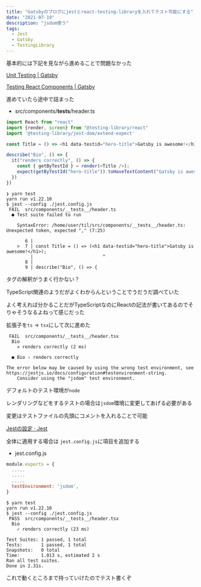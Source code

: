 ```yaml
---
title: "Gatsbyのブログにjestとreact-testing-libraryを入れてテスト可能にする"
date: "2021-07-19"
description: "jsdom使う"
tags:
  - Jest
  - Gatsby
  - TestingLibrary
---
```


基本的には下記を見ながら進めることで問題なかった

[Unit Testing | Gatsby](https://www.gatsbyjs.com/docs/how-to/testing/unit-testing/)

[Testing React Components | Gatsby](https://www.gatsbyjs.com/docs/how-to/testing/testing-react-components/)

進めていたら途中で詰まった

- src/components/__tests__/header.ts

```typescript
import React from "react"
import {render, screen} from "@testing-library/react"
import '@testing-library/jest-dom/extend-expect'

const Title = () => <h1 data-testid="hero-title">Gatsby is awesome!</h1>;

describe("Bio", () => {
  it("renders correctly", () => {
    const { getByTestId } = render(<Title />);
    expect(getByTestId("hero-title")).toHaveTextContent("Gatsby is awesome!");
  })
})
```

```
❯ yarn test
yarn run v1.22.10
$ jest --config ./jest.config.js
 FAIL  src/components/__tests__/header.ts
  ● Test suite failed to run

    SyntaxError: /home/user/til/src/components/__tests__/header.ts: Unexpected token, expected "," (7:25)

       6 |
    >  7 | const Title = () => (<h1 data-testid="hero-title">Gatsby is awesome!</h1>);
         |                          ^
       8 |
       9 | describe("Bio", () => {
```

タグの解釈がうまく行かない？

TypeScript関連のようだがよくわからんということでうだうだ調べていた

よく考えれば分かることだがTypeScriptなのにReactの記法が書いてあるのでそりゃそうなるよねって感じだった

拡張子を`ts` -> `tsx`にして次に進めた

```
 FAIL  src/components/__tests__/header.tsx
  Bio
    ✕ renders correctly (2 ms)

  ● Bio › renders correctly
                                                                                                                                                                                                    The error below may be caused by using the wrong test environment, see https://jestjs.io/docs/configuration#testenvironment-string.
    Consider using the "jsdom" test environment.
```

デフォルトのテスト環境が`node`

レンダリングなどをするテストの場合は`jsdom`環境に変更してあげる必要がある

変更はテストファイルの先頭にコメントを入れることで可能

[Jestの設定 · Jest](https://jestjs.io/ja/docs/configuration#testenvironment-string)

全体に適用する場合は `jest.config.js`に項目を追加する

- jest.config.js

```javascript
module.exports = {
  .....
  .....
  .....
  testEnvironment: 'jsdom',
}
```


```
$ yarn test
yarn run v1.22.10
$ jest --config ./jest.config.js
 PASS  src/components/__tests__/header.tsx
  Bio
    ✓ renders correctly (23 ms)

Test Suites: 1 passed, 1 total
Tests:       1 passed, 1 total
Snapshots:   0 total
Time:        1.013 s, estimated 2 s
Ran all test suites.
Done in 2.31s.
```

これで動くところまで持っていけたのでテスト書くぞ
